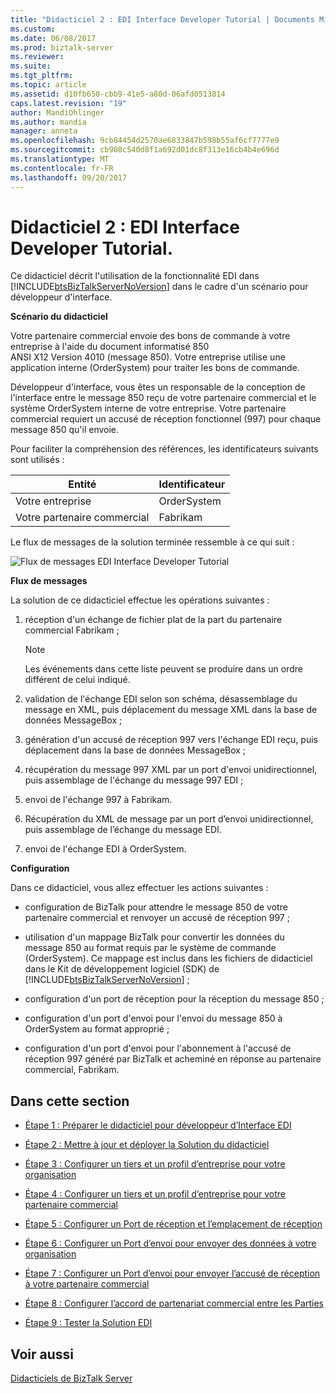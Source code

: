 ```yaml
---
title: "Didacticiel 2 : EDI Interface Developer Tutorial | Documents Microsoft"
ms.custom: 
ms.date: 06/08/2017
ms.prod: biztalk-server
ms.reviewer: 
ms.suite: 
ms.tgt_pltfrm: 
ms.topic: article
ms.assetid: d10fb650-cbb9-41e5-a80d-06afd0513814
caps.latest.revision: "19"
author: MandiOhlinger
ms.author: mandia
manager: anneta
ms.openlocfilehash: 9cb84454d2570ae6833847b598b55af6cf7777e9
ms.sourcegitcommit: cb908c540d8f1a692d01dc8f313e16cb4b4e696d
ms.translationtype: MT
ms.contentlocale: fr-FR
ms.lasthandoff: 09/20/2017
---
```

# <a name="tutorial-2-edi-interface-developer-tutorial"></a>Didacticiel 2 : EDI Interface Developer Tutorial.
Ce didacticiel décrit l'utilisation de la fonctionnalité EDI dans [!INCLUDE[btsBizTalkServerNoVersion](../includes/btsbiztalkservernoversion-md.md)] dans le cadre d'un scénario pour développeur d'interface.  
  
 **Scénario du didacticiel**  
  
 Votre partenaire commercial envoie des bons de commande à votre entreprise à l'aide du document informatisé 850 ANSI X12 Version 4010 (message 850). Votre entreprise utilise une application interne (OrderSystem) pour traiter les bons de commande.  
  
 Développeur d'interface, vous êtes un responsable de la conception de l'interface entre le message 850 reçu de votre partenaire commercial et le système OrderSystem interne de votre entreprise. Votre partenaire commercial requiert un accusé de réception fonctionnel (997) pour chaque message 850 qu'il envoie.  
  
 Pour faciliter la compréhension des références, les identificateurs suivants sont utilisés :  
  
|Entité|Identificateur|  
|------------|----------------|  
|Votre entreprise|OrderSystem|  
|Votre partenaire commercial|Fabrikam|  
  
 Le flux de messages de la solution terminée ressemble à ce qui suit :  
  
 ![Flux de messages EDI Interface Developer Tutorial](../core/media/4944352a-dc77-47f1-a324-bf71444670c5.gif "4944352a-dc77-47f1-a324-bf71444670c5")  
  
 **Flux de messages**  
  
 La solution de ce didacticiel effectue les opérations suivantes :  
  
1.  réception d'un échange de fichier plat de la part du partenaire commercial Fabrikam ;  
  
    > [!NOTE]
    >  Les événements dans cette liste peuvent se produire dans un ordre différent de celui indiqué.  
  
2.  validation de l'échange EDI selon son schéma, désassemblage du message en XML, puis déplacement du message XML dans la base de données MessageBox ;  
  
3.  génération d'un accusé de réception 997 vers l'échange EDI reçu, puis déplacement dans la base de données MessageBox ;  
  
4.  récupération du message 997 XML par un port d'envoi unidirectionnel, puis assemblage de l'échange du message 997 EDI ;  
  
5.  envoi de l'échange 997 à Fabrikam.  
  
6.  Récupération du XML de message par un port d’envoi unidirectionnel, puis assemblage de l’échange du message EDI.  
  
7.  envoi de l'échange EDI à OrderSystem.  
  
 **Configuration**  
  
 Dans ce didacticiel, vous allez effectuer les actions suivantes :  
  
-   configuration de BizTalk pour attendre le message 850 de votre partenaire commercial et renvoyer un accusé de réception 997 ;  
  
-   utilisation d'un mappage BizTalk pour convertir les données du message 850 au format requis par le système de commande (OrderSystem). Ce mappage est inclus dans les fichiers de didacticiel dans le Kit de développement logiciel (SDK) de [!INCLUDE[btsBizTalkServerNoVersion](../includes/btsbiztalkservernoversion-md.md)] ;  
  
-   configuration d'un port de réception pour la réception du message 850 ;  
  
-   configuration d'un port d'envoi pour l'envoi du message 850 à OrderSystem au format approprié ;  
  
-   configuration d'un port d'envoi pour l'abonnement à l'accusé de réception 997 généré par BizTalk et acheminé en réponse au partenaire commercial, Fabrikam.  
  
## <a name="in-this-section"></a>Dans cette section  
  
-   [Étape 1 : Préparer le didacticiel pour développeur d’Interface EDI](../core/step-1-prepare-for-the-edi-interface-developer-tutorial.md)  
  
-   [Étape 2 : Mettre à jour et déployer la Solution du didacticiel](../core/step-2-update-and-deploy-the-tutorial-solution.md)  
  
-   [Étape 3 : Configurer un tiers et un profil d’entreprise pour votre organisation](../core/step-3-configure-a-party-and-business-profile-for-your-organization1.md)  
  
-   [Étape 4 : Configurer un tiers et un profil d’entreprise pour votre partenaire commercial](../core/step-4-configure-a-party-and-business-profile-for-your-trading-partner1.md)  
  
-   [Étape 5 : Configurer un Port de réception et l’emplacement de réception](../core/step-5-configure-a-receive-port-and-receive-location.md)  
  
-   [Étape 6 : Configurer un Port d’envoi pour envoyer des données à votre organisation](../core/step-6-configure-a-send-port-to-send-data-to-your-organization.md)  
  
-   [Étape 7 : Configurer un Port d’envoi pour envoyer l’accusé de réception à votre partenaire commercial](../core/step-7-configure-a-send-port-to-send-the-acknowledgment-to-trading-partner.md)  
  
-   [Étape 8 : Configurer l’accord de partenariat commercial entre les Parties](../core/step-8-configure-the-trading-partner-agreement-between-the-parties.md)  
  
-   [Étape 9 : Tester la Solution EDI](../core/step-9-test-the-edi-solution.md)  
  
## <a name="see-also"></a>Voir aussi  
 [Didacticiels de BizTalk Server](../core/biztalk-server-tutorials.md)
